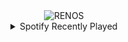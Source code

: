 <div align="center">
<picture>
    <source media="(prefers-color-scheme: dark)" srcset="https://i.ibb.co/Yj5VqNS/output-gif.gif">
    <source media="(prefers-color-scheme: light)" srcset="https://i.ibb.co/Yj5VqNS/output-gif.gif">
    <img alt="RENOS" src="https://i.ibb.co/Yj5VqNS/output-gif.gif">
</picture>
<details>
<summary>Spotify Recently Played</summary>
<img src="https://spotify-recently-played-readme.vercel.app/api?user=31d6d6zerc5ct6kck32na2ozsqf4&unique=1&width=400" alt="Spotify" />
</details>
</div>

<!-- Image deletion URL: https://ibb.co/RHXJVgK/3d2711b5787807e155c33167aeb81d6a -->